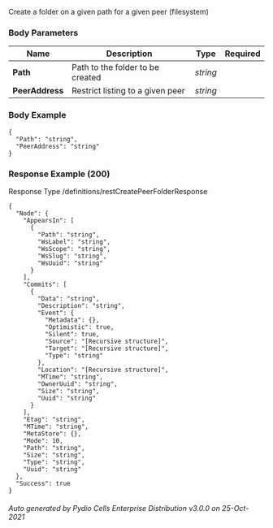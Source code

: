 






 
Create a folder on a given path for a given peer (filesystem)  


### Body Parameters

Name | Description | Type | Required
---|---|---|---
**Path** | Path to the folder to be created | _string_ |   
**PeerAddress** | Restrict listing to a given peer | _string_ |   


### Body Example
```
{
  "Path": "string",
  "PeerAddress": "string"
}
```






### Response Example (200)
Response Type /definitions/restCreatePeerFolderResponse

```
{
  "Node": {
    "AppearsIn": [
      {
        "Path": "string",
        "WsLabel": "string",
        "WsScope": "string",
        "WsSlug": "string",
        "WsUuid": "string"
      }
    ],
    "Commits": [
      {
        "Data": "string",
        "Description": "string",
        "Event": {
          "Metadata": {},
          "Optimistic": true,
          "Silent": true,
          "Source": "[Recursive structure]",
          "Target": "[Recursive structure]",
          "Type": "string"
        },
        "Location": "[Recursive structure]",
        "MTime": "string",
        "OwnerUuid": "string",
        "Size": "string",
        "Uuid": "string"
      }
    ],
    "Etag": "string",
    "MTime": "string",
    "MetaStore": {},
    "Mode": 10,
    "Path": "string",
    "Size": "string",
    "Type": "string",
    "Uuid": "string"
  },
  "Success": true
}
```




###### Auto generated by Pydio Cells Enterprise Distribution v3.0.0 on 25-Oct-2021

